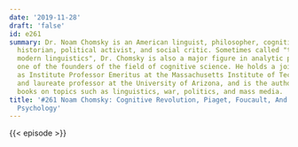 ```yaml
---
date: '2019-11-28'
draft: 'false'
id: e261
summary: Dr. Noam Chomsky is an American linguist, philosopher, cognitive scientist,
  historian, political activist, and social critic. Sometimes called "the father of
  modern linguistics", Dr. Chomsky is also a major figure in analytic philosophy and
  one of the founders of the field of cognitive science. He holds a joint appointment
  as Institute Professor Emeritus at the Massachusetts Institute of Technology (MIT)
  and laureate professor at the University of Arizona, and is the author of over 100
  books on topics such as linguistics, war, politics, and mass media.
title: '#261 Noam Chomsky: Cognitive Revolution, Piaget, Foucault, And Evolutionary
  Psychology'
---
```

{{< episode >}}
